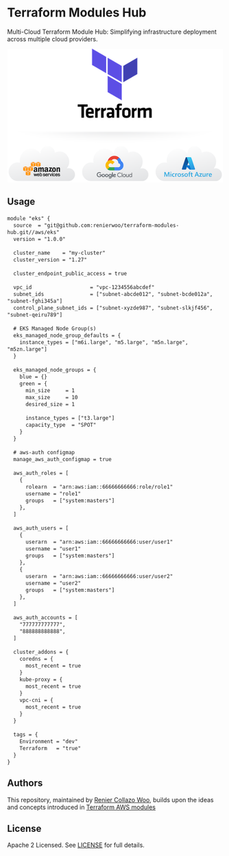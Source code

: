 # Terraform Modules Hub
Multi-Cloud Terraform Module Hub: Simplifying infrastructure deployment across multiple cloud providers.

<p align="center">
  <img src="./logo-light.png" alt="Terraform Modules Hub" id="logo" />
</p>

<script>
  // Check user's color preference.
  const prefersDarkMode = windows.matchMedia && window.matchMedia('(prefers-color-scheme: dark)').matches;

  // Select the logo element.
  const logoElement = document.getElementById('logo');

  // Set the source of the logo based on the color preference.
  logoElement.src = prefersDarkMode ? 'logo-dark.jpg' : 'logo-light.png';
</script>

## Usage

```hcl
module "eks" {
  source  = "git@github.com:renierwoo/terraform-modules-hub.git//aws/eks"
  version = "1.0.0"

  cluster_name    = "my-cluster"
  cluster_version = "1.27"

  cluster_endpoint_public_access = true

  vpc_id                   = "vpc-1234556abcdef"
  subnet_ids               = ["subnet-abcde012", "subnet-bcde012a", "subnet-fghi345a"]
  control_plane_subnet_ids = ["subnet-xyzde987", "subnet-slkjf456", "subnet-qeiru789"]

  # EKS Managed Node Group(s)
  eks_managed_node_group_defaults = {
    instance_types = ["m6i.large", "m5.large", "m5n.large", "m5zn.large"]
  }

  eks_managed_node_groups = {
    blue = {}
    green = {
      min_size     = 1
      max_size     = 10
      desired_size = 1

      instance_types = ["t3.large"]
      capacity_type  = "SPOT"
    }
  }

  # aws-auth configmap
  manage_aws_auth_configmap = true

  aws_auth_roles = [
    {
      rolearn  = "arn:aws:iam::66666666666:role/role1"
      username = "role1"
      groups   = ["system:masters"]
    },
  ]

  aws_auth_users = [
    {
      userarn  = "arn:aws:iam::66666666666:user/user1"
      username = "user1"
      groups   = ["system:masters"]
    },
    {
      userarn  = "arn:aws:iam::66666666666:user/user2"
      username = "user2"
      groups   = ["system:masters"]
    },
  ]

  aws_auth_accounts = [
    "777777777777",
    "888888888888",
  ]

  cluster_addons = {
    coredns = {
      most_recent = true
    }
    kube-proxy = {
      most_recent = true
    }
    vpc-cni = {
      most_recent = true
    }
  }

  tags = {
    Environment = "dev"
    Terraform   = "true"
  }
}
```

## Authors
This repository, maintained by [Renier Collazo Woo](https://github.com/renierwoo), builds upon the ideas and concepts introduced in [Terraform AWS modules](https://github.com/terraform-aws-modules)

## License
Apache 2 Licensed. See [LICENSE](./LICENSE) for full details.
